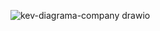 ![kev-diagrama-company drawio](https://github.com/user-attachments/assets/7e7342b2-c238-4fbd-aef8-bfcdc6cb1663)
